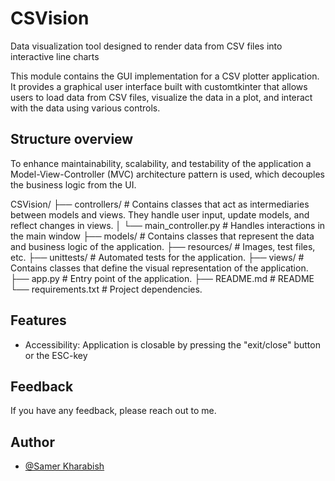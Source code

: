 # CSVision

Data visualization tool designed to render data from CSV files into interactive line charts

This module contains the GUI implementation for a CSV plotter application. It provides a graphical user interface built with customtkinter that allows users to load data from CSV files, visualize the data in a plot, and interact with the data using various controls.

## Structure overview

To enhance maintainability, scalability, and testability of the application a Model-View-Controller (MVC) architecture pattern is used, which decouples the business logic from the UI.

CSVision/
├── controllers/                    # Contains classes that act as intermediaries between models and views. They handle user input, update models, and reflect changes in views.
│ └── main_controller.py            # Handles interactions in the main window
├── models/                         # Contains classes that represent the data and business logic of the application.
├── resources/                      # Images, test files, etc.
├── unittests/                      # Automated tests for the application.
├── views/                          # Contains classes that define the visual representation of the application.
├── app.py                          # Entry point of the application.
├── README.md                       # README
└── requirements.txt                # Project dependencies.

## Features

- Accessibility: Application is closable by pressing the "exit/close" button or the ESC-key

## Feedback

If you have any feedback, please reach out to me.

## Author

- [@Samer Kharabish](<kharabishsamer@outlook.com>)
